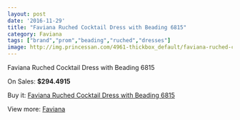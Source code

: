 ```yaml
---
layout: post
date: '2016-11-29'
title: "Faviana Ruched Cocktail Dress with Beading 6815"
category: Faviana
tags: ["brand","prom","beading","ruched","dresses"]
image: http://img.princessan.com/4961-thickbox_default/faviana-ruched-cocktail-dress-with-beading-6815.jpg
---
```

Faviana Ruched Cocktail Dress with Beading 6815

On Sales: **$294.4915**
<a href="https://www.princessan.com/en/faviana/2311-faviana-ruched-cocktail-dress-with-beading-6815.html"><amp-img layout="responsive" width="600" height="600" src="//img.princessan.com/4961-thickbox_default/faviana-ruched-cocktail-dress-with-beading-6815.jpg" alt="Faviana Ruched Cocktail Dress with Beading 6815 0" /></a>
<a href="https://www.princessan.com/en/faviana/2311-faviana-ruched-cocktail-dress-with-beading-6815.html"><amp-img layout="responsive" width="600" height="600" src="//img.princessan.com/4962-thickbox_default/faviana-ruched-cocktail-dress-with-beading-6815.jpg" alt="Faviana Ruched Cocktail Dress with Beading 6815 1" /></a>

Buy it: [Faviana Ruched Cocktail Dress with Beading 6815](https://www.princessan.com/en/faviana/2311-faviana-ruched-cocktail-dress-with-beading-6815.html "Faviana Ruched Cocktail Dress with Beading 6815")

View more: [Faviana](https://www.princessan.com/en/19-faviana "Faviana")
